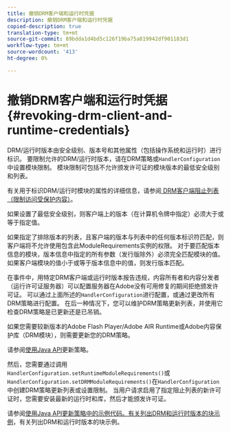 ```yaml
---
title: 撤销DRM客户端和运行时凭据
description: 撤销DRM客户端和运行时凭据
copied-description: true
translation-type: tm+mt
source-git-commit: 89bdda1d4bd5c126f19ba75a819942df901183d1
workflow-type: tm+mt
source-wordcount: '413'
ht-degree: 0%

---
```



# 撤销DRM客户端和运行时凭据{#revoking-drm-client-and-runtime-credentials}

DRM/运行时版本由安全级别、版本号和其他属性（包括操作系统和运行时）进行标识。 要限制允许的DRM/运行时版本，请在DRM策略或`HandlerConfiguration`中设置模块限制。 模块限制可包括不允许颁发许可证的模块版本的最低安全级别和列表。

有关用于标识DRM/运行时模块的属性的详细信息，请参阅[ DRM客户端阻止列表（限制访问受保护内容）](../../protecting-content/introduction/usage-rules/runtime-application-restrictions/blocklist-drm-clients.md)。

如果设置了最低安全级别，则客户端上的版本（在计算机令牌中指定）必须大于或等于指定值。

如果指定了排除版本的列表，且客户端的版本与列表中的任何版本标识符匹配，则客户端将不允许使用包含此ModuleRequirements实例的权限。 对于要匹配版本信息的模块，版本信息中指定的所有参数（发行版除外）必须完全匹配模块的值。 如果客户端模块的值小于或等于版本信息中的值，则发行版本匹配。

在事件中，用特定DRM客户端或运行时版本报告违规，内容所有者和内容分发者（运行许可证服务器）可以配置服务器在Adobe没有可用修复的期间拒绝颁发许可证。 可以通过上面所述的`HandlerConfiguration`进行配置，或通过更改所有DRM策略进行配置。 在后一种情况下，您可以维护DRM策略更新列表，并使用它检查DRM策略是已更新还是已吊销。

如果您需要较新版本的Adobe Flash Player/Adobe AIR Runtime或Adobe内容保护库（DRM模块），则需要更新您的DRM策略。

请参阅[使用Java API](../../protecting-content/working-policies-overview/updating-policy-using-java-api.md)更新策略。

然后，您需要通过调用`HandlerConfiguration.setRuntimeModuleRequirements()`或`HandlerConfiguration.setDRMModuleRequirements()`在`HandlerConfiguration`中创建DRM策略更新列表或设置限制。 当用户请求启用了指定阻止列表的新许可证时，您需要安装最新的运行时和库，然后才能颁发许可证。

请参阅[使用Java API更新策略中的示例代码。有关列出DRM和运行时版本的块示例](../../protecting-content/working-policies-overview/updating-policy-using-java-api.md)，有关列出DRM和运行时版本的块示例。
